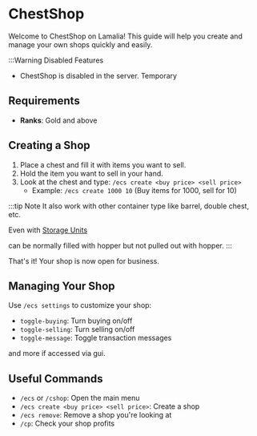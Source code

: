 ﻿# ChestShop

Welcome to ChestShop on Lamalia! This guide will help you create and manage your own shops quickly and easily.

:::Warning Disabled Features
- ChestShop is disabled in the server. Temporary

## Requirements

- **Ranks**: Gold and above

## Creating a Shop

1. Place a chest and fill it with items you want to sell.
2. Hold the item you want to sell in your hand.
3. Look at the chest and type: `/ecs create <buy price> <sell price>`
   - Example: `/ecs create 1000 10` (Buy items for 1000, sell for 10)

:::tip Note
It also work with other container type like barrel, double chest, etc.

Even with [Storage Units](customCrafting.md)

can be normally filled with hopper but not pulled out with hopper.
:::

That's it! Your shop is now open for business.

## Managing Your Shop

Use `/ecs settings` to customize your shop:

- `toggle-buying`: Turn buying on/off
- `toggle-selling`: Turn selling on/off
- `toggle-message`: Toggle transaction messages

and more if accessed via gui.

## Useful Commands

- `/ecs` or `/cshop`: Open the main menu
- `/ecs create <buy price> <sell price>`: Create a shop
- `/ecs remove`: Remove a shop you're looking at
- `/cp`: Check your shop profits

